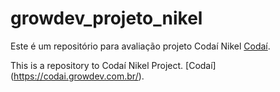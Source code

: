 # growdev_projeto_nikel

Este é um repositório para avaliação projeto Codaí Nikel [Codaí](https://codai.growdev.com.br/).

This is a repository to Codaí Nikel Project. [Codaí] (https://codai.growdev.com.br/).
